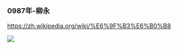 ### 0987年-柳永
<https://zh.wikipedia.org/wiki/%E6%9F%B3%E6%B0%B8>

![](https://slack-imgs.com/?url=https://upload.wikimedia.org/wikipedia/commons/5/52/%E6%9F%B3%E6%B0%B8%E9%80%A0%E5%83%8F.jpg)
